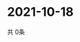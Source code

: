 # 2021-10-18
  共 0条

  <!-- BEGIN -->
  <!-- 最后更新时间Mon Oct 18 2021 04:04:35 GMT+0000 (Coordinated Universal Time) -->
  
  <!-- END -->
  
  